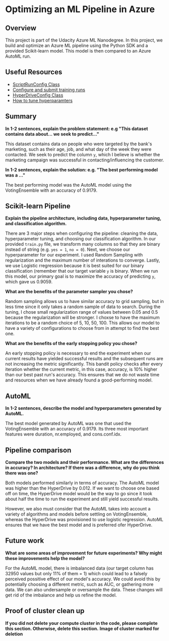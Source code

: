# Optimizing an ML Pipeline in Azure

## Overview
This project is part of the Udacity Azure ML Nanodegree.
In this project, we build and optimize an Azure ML pipeline using the Python SDK and a provided Scikit-learn model.
This model is then compared to an Azure AutoML run.

## Useful Resources
- [ScriptRunConfig Class](https://docs.microsoft.com/en-us/python/api/azureml-core/azureml.core.scriptrunconfig?view=azure-ml-py)
- [Configure and submit training runs](https://docs.microsoft.com/en-us/azure/machine-learning/how-to-set-up-training-targets)
- [HyperDriveConfig Class](https://docs.microsoft.com/en-us/python/api/azureml-train-core/azureml.train.hyperdrive.hyperdriveconfig?view=azure-ml-py)
- [How to tune hyperparamters](https://docs.microsoft.com/en-us/azure/machine-learning/how-to-tune-hyperparameters)


## Summary
**In 1-2 sentences, explain the problem statement: e.g "This dataset contains data about... we seek to predict..."**

This dataset contains data on people who were targeted by the bank's marketing, such as their age, job, and what day of the week they were contacted. We seek to predict the column `y`, which I believe is whether the marketing campaign was successful in contacting/influencing the customer.

**In 1-2 sentences, explain the solution: e.g. "The best performing model was a ..."**

The best performing model was the AutoML model using the VotingEnsemble with an accuracy of 0.9179.

## Scikit-learn Pipeline
**Explain the pipeline architecture, including data, hyperparameter tuning, and classification algorithm.**

There are 3 major steps when configuring the pipeline: cleaning the data, hyperparameter tuning, and choosing our classification algorithm.
In our provided `train.py` file, we transform many columns so that they are binary instead of string (e.g. `yes = 1`, `no = 0`). Next, we choose our hyperparameter for our experiment. I used Random Sampling with regularization and the maximum number of interations to converge. Lastly, we use Logistic rregression because it is best suited for our binary classification (remember that our target variable `y` is binary. When we run this model, our primary goal is to maximize the accuracy of predicting `y`, which gave us 0.9059.

**What are the benefits of the parameter sampler you chose?**

Random sampling allows us to have similar accuracy to grid sampling, but in less time since it only takes a random sample of data to search. 
During the tuning, I chose small regularization range of values between 0.05 and 0.5 because the regularization will be stronger. I choxse to have the maximum iterations to be a random choice of 5, 10, 50, 100. This allows our model to have a variety of configurations to choose from in attempt to find the best one. 

**What are the benefits of the early stopping policy you chose?**

An early stopping policy is necessary to end the experiment when our current results have yielded successful results and the subsequent runs are not increasing the metric significantly. This bandit policy checks after every iteration whether the current metric, in this case, accuracy, is 10% higher than our best past run's accuracy. This ensures that we do not waste time and resources when we have already found a good-performing model.


## AutoML
**In 1-2 sentences, describe the model and hyperparameters generated by AutoML.**

The best model generated by AutoML was one that used the VotingEnsemble with an accuracy of 0.9179. Its three most important features were duration, nr.employed, and cons.conf.idx.

## Pipeline comparison
**Compare the two models and their performance. What are the differences in accuracy? In architecture? If there was a difference, why do you think there was one?**

Both models performed similarly in terms of accuracy. The AutoML model was higher than the HyperDrive by 0.012. If we want to choose one based off on time, the HyperDrive model would be the way to go since it took about half the time to run the experiment and still yield successful results.

However, we also must consider that the AutoML takes into account a variety of algorithms and models before settling on VotingEnsemble, whereas the HyperDrive was provisioned to use logistic regression. AutoML ensures that we have the best model and is preferred ofer HyperDrive.


## Future work
**What are some areas of improvement for future experiments? Why might these improvements help the model?**

For the AutoML model, there is imbalanced data (our target column has 32950 values but only 11% of them = 1) which could lead to a falsely perceived possitive effect of our model's accuracy. We could avoid this by potentially choosing a different metric, such as AUC, or gathering more data. We can also undersample or oversample the data. These changes will get rid of the imbalance and help us refine the model. 

## Proof of cluster clean up
**If you did not delete your compute cluster in the code, please complete this section. Otherwise, delete this section.**
**Image of cluster marked for deletion**
